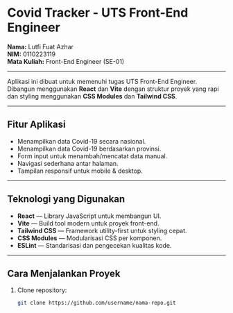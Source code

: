 # Covid Tracker - UTS Front-End Engineer

**Nama:** Lutfi Fuat Azhar  
**NIM:** 0110223119  
**Mata Kuliah:** Front-End Engineer (SE-01)

---

Aplikasi ini dibuat untuk memenuhi tugas UTS Front-End Engineer.  
Dibangun menggunakan **React** dan **Vite** dengan struktur proyek yang rapi dan styling menggunakan **CSS Modules** dan **Tailwind CSS**.

---

## Fitur Aplikasi
- Menampilkan data Covid-19 secara nasional.
- Menampilkan data Covid-19 berdasarkan provinsi.
- Form input untuk menambah/mencatat data manual.
- Navigasi sederhana antar halaman.
- Tampilan responsif untuk mobile & desktop.

---

## Teknologi yang Digunakan
- **React** — Library JavaScript untuk membangun UI.
- **Vite** — Build tool modern untuk proyek front-end.
- **Tailwind CSS** — Framework utility-first untuk styling cepat.
- **CSS Modules** — Modularisasi CSS per komponen.
- **ESLint** — Standarisasi dan pengecekan kualitas kode.

---

## Cara Menjalankan Proyek

1. Clone repository:
   ```bash
   git clone https://github.com/username/nama-repo.git
